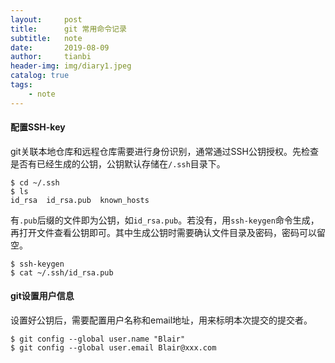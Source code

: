```yaml
---
layout:     post
title:      git 常用命令记录
subtitle:   note
date:       2019-08-09
author:     tianbi
header-img: img/diary1.jpeg
catalog: true
tags:
    - note
---
```

#### 配置SSH-key
git关联本地仓库和远程仓库需要进行身份识别，通常通过SSH公钥授权。先检查是否有已经生成的公钥，公钥默认存储在`/.ssh`目录下。
```shell
$ cd ~/.ssh
$ ls
id_rsa  id_rsa.pub  known_hosts
```
有`.pub`后缀的文件即为公钥，如`id_rsa.pub`。若没有，用`ssh-keygen`命令生成，再打开文件查看公钥即可。其中生成公钥时需要确认文件目录及密码，密码可以留空。
```shell
$ ssh-keygen
$ cat ~/.ssh/id_rsa.pub
```

#### git设置用户信息
设置好公钥后，需要配置用户名称和email地址，用来标明本次提交的提交者。
```git
$ git config --global user.name "Blair"
$ git config --global user.email Blair@xxx.com